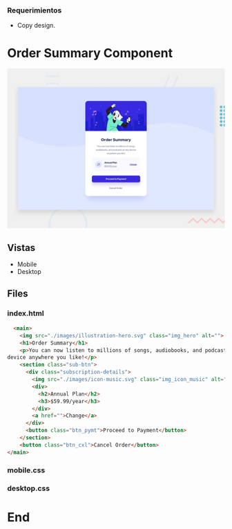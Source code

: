 ### Requerimientos

- Copy design.

# Order Summary Component

![](https://github.com/luar-dev/order-summary-component/blob/main/images/desktop-preview.jpg?raw=true)

## Vistas
- Mobile
- Desktop

## Files
### index.html
```html
  <main>
    <img src="./images/illustration-hero.svg" class="img_hero" alt="">
    <h1>Order Summary</h1>
    <p>You can now listen to millions of songs, audiobooks, and podcasts on any 
device anywhere you like!</p>
    <section class="sub-btn">
      <div class="subscription-details">
        <img src="./images/icon-music.svg" class="img_icon_music" alt="">
        <div>
          <h2>Annual Plan</h2>
          <h3>$59.99/year</h3>
        </div>
        <a href="">Change</a>
      </div>
      <button class="btn_pymt">Proceed to Payment</button>
    </section>
    <button class="btn_cxl">Cancel Order</button>
</main>
```
### mobile.css

### desktop.css

# End
